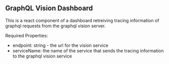 GraphQL Vision Dashboard
--------------------------

This is a react component of a dashboard retreiving tracing information of graphql requests from the graphql vision server.

Required Properties:
- endpoint: string - the url for the vision service
- serviceName: the name of the service that sends the tracing information to the graphql vision service